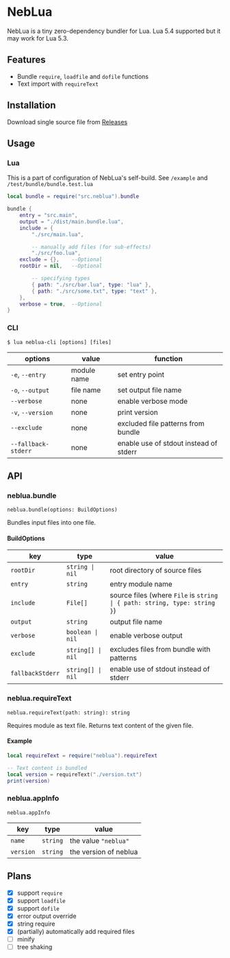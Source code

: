 # NebLua

NebLua is a tiny zero-dependency bundler for Lua. Lua 5.4 supported but it may work for Lua 5.3.

## Features

- Bundle `require`, `loadfile` and `dofile` functions
- Text import with `requireText`

## Installation

Download single source file from [Releases](https://github.com/Tsukina-7mochi/neblua/releases)

## Usage

### Lua

This is a part of configuration of NebLua's self-build. See `/example` and `/test/bundle/bundle.test.lua`

```lua
local bundle = require("src.neblua").bundle

bundle {
    entry = "src.main",
    output = "./dist/main.bundle.lua",
    include = {
        "./src/main.lua",

        -- manually add files (for sub-effects)
        "./src/foo.lua",
    exclude = {},    --Optional
    rootDir = nil,   --Optional

        -- specifying types
        { path: "./src/bar.lua", type: "lua" },
        { path: "./src/some.txt", type: "text" },
    },
    verbose = true,  --Optional
}
```

### CLI

```
$ lua neblua-cli [options] [files]
```

|       options       |    value    |                function                |
| ------------------- | ----------- | -------------------------------------- |
| `-e`, `--entry`     | module name | set entry point                        |
| `-o`, `--output`    | file name   | set output file name                   |
| `--verbose`         | none        | enable verbose mode                    |
| `-v`, `--version`   | none        | print version                          |
| `--exclude`         | none        | excluded file patterns from bundle     |
| `--fallback-stderr` | none        | enable use of stdout instead of stderr |

## API

### neblua.bundle

```
neblua.bundle(options: BuildOptions)
```

Bundles input files into one file.

#### BuildOptions

|       key        |       type        |             value                        |
| ---------------- | ----------------- |  --------------------------------------- |
| `rootDir`        | `string \| nil`   | root directory of source files           |
| `entry`          | `string`          | entry module name                        |
| `include`        | `File[]`          | source files (where `File` is `string \| { path: string, type: string }`) |
| `output`         | `string`          | output file name                         |
| `verbose`        | `boolean \| nil`  | enable verbose output                    |
| `exclude`        | `string[] \| nil` | excludes files from bundle with patterns |
| `fallbackStderr` | `string[] \| nil` | enable use of stdout instead of stderr   |

### neblua.requireText

```
neblua.requireText(path: string): string
```

Requires module as text file. Returns text content of the given file.

#### Example

```lua
local requireText = require("neblua").requireText

-- Text content is bundled
local version = requireText("./version.txt")
print(version)
```

### neblua.appInfo

```
neblua.appInfo
```

|    key    |   type   |         value         |
| --------- | -------- | --------------------- |
| `name`    | `string` | the value `"neblua"`  |
| `version` | `string` | the version of neblua |

## Plans

- [x] support `require`
- [x] support `loadfile`
- [x] support `dofile`
- [x] error output override
- [x] string require
- [x] (partially) automatically add required files
- [ ] minify
- [ ] tree shaking
